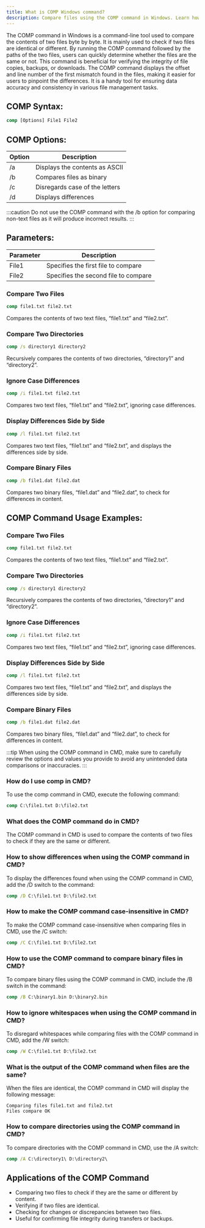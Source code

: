 ```yaml
---
title: What is COMP Windows command?
description: Compare files using the COMP command in Windows. Learn how to use this command for file comparison efficiently.
---
```


The COMP command in Windows is a command-line tool used to compare the contents of two files byte by byte. It is mainly used to check if two files are identical or different. By running the COMP command followed by the paths of the two files, users can quickly determine whether the files are the same or not. This command is beneficial for verifying the integrity of file copies, backups, or downloads. The COMP command displays the offset and line number of the first mismatch found in the files, making it easier for users to pinpoint the differences. It is a handy tool for ensuring data accuracy and consistency in various file management tasks.

## COMP Syntax:
```cmd
comp [Options] File1 File2
```
## COMP Options:
| Option | Description                      |
|--------|----------------------------------|
| /a     | Displays the contents as ASCII    |
| /b     | Compares files as binary          |
| /c     | Disregards case of the letters    |
| /d     | Displays differences               |
  
:::caution
Do not use the COMP command with the /b option for comparing non-text files as it will produce incorrect results.
:::

## Parameters:
| Parameter | Description                         |
|-----------|-------------------------------------|
| File1     | Specifies the first file to compare |
| File2     | Specifies the second file to compare|
### Compare Two Files
```cmd
comp file1.txt file2.txt
```
Compares the contents of two text files, “file1.txt” and “file2.txt”.

### Compare Two Directories
```cmd
comp /s directory1 directory2
```
Recursively compares the contents of two directories, “directory1” and “directory2”.

### Ignore Case Differences
```cmd
comp /i file1.txt file2.txt
```
Compares two text files, “file1.txt” and “file2.txt”, ignoring case differences.

### Display Differences Side by Side
```cmd
comp /l file1.txt file2.txt
```
Compares two text files, “file1.txt” and “file2.txt”, and displays the differences side by side.

### Compare Binary Files
```cmd
comp /b file1.dat file2.dat
```
Compares two binary files, “file1.dat” and “file2.dat”, to check for differences in content. 

## COMP Command Usage Examples:
### Compare Two Files
```cmd
comp file1.txt file2.txt
```
Compares the contents of two text files, “file1.txt” and “file2.txt”.

### Compare Two Directories
```cmd
comp /s directory1 directory2
```
Recursively compares the contents of two directories, “directory1” and “directory2”.

### Ignore Case Differences
```cmd
comp /i file1.txt file2.txt
```
Compares two text files, “file1.txt” and “file2.txt”, ignoring case differences.

### Display Differences Side by Side
```cmd
comp /l file1.txt file2.txt
```
Compares two text files, “file1.txt” and “file2.txt”, and displays the differences side by side.

### Compare Binary Files
```cmd
comp /b file1.dat file2.dat
```
Compares two binary files, “file1.dat” and “file2.dat”, to check for differences in content. 

:::tip
When using the COMP command in CMD, make sure to carefully review the options and values you provide to avoid any unintended data comparisons or inaccuracies.
:::

### How do I use comp in CMD?
To use the comp command in CMD, execute the following command:
```cmd
comp C:\file1.txt D:\file2.txt
```

### What does the COMP command do in CMD?
The COMP command in CMD is used to compare the contents of two files to check if they are the same or different. 

### How to show differences when using the COMP command in CMD?
To display the differences found when using the COMP command in CMD, add the /D switch to the command:
```cmd
comp /D C:\file1.txt D:\file2.txt
```

### How to make the COMP command case-insensitive in CMD?
To make the COMP command case-insensitive when comparing files in CMD, use the /C switch:
```cmd
comp /C C:\file1.txt D:\file2.txt
```

### How to use the COMP command to compare binary files in CMD?
To compare binary files using the COMP command in CMD, include the /B switch in the command:
```cmd
comp /B C:\binary1.bin D:\binary2.bin
```

### How to ignore whitespaces when using the COMP command in CMD?
To disregard whitespaces while comparing files with the COMP command in CMD, add the /W switch:
```cmd
comp /W C:\file1.txt D:\file2.txt
```

### What is the output of the COMP command when files are the same?
When the files are identical, the COMP command in CMD will display the following message:
```
Comparing files file1.txt and file2.txt
Files compare OK
```

### How to compare directories using the COMP command in CMD?
To compare directories with the COMP command in CMD, use the /A switch:
```cmd
comp /A C:\directory1\ D:\directory2\
```
## Applications of the COMP Command

- Comparing two files to check if they are the same or different by content.
- Verifying if two files are identical.
- Checking for changes or discrepancies between two files.
- Useful for confirming file integrity during transfers or backups.